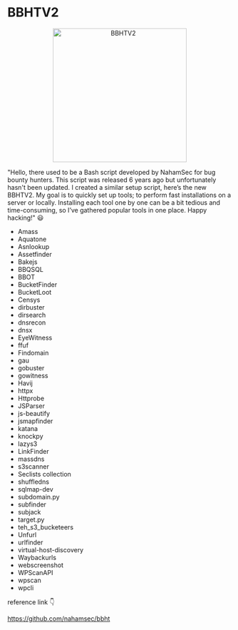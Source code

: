 # BBHTV2
<p align="center">
  <img src="https://github.com/user-attachments/assets/128590f4-eaa4-4fc7-984e-23b62a5e9a5c" width= "300px" alt="BBHTV2"/>
</p>

"Hello, there used to be a Bash script developed by NahamSec for bug bounty hunters. This script was released 6 years ago but unfortunately hasn't been updated. I created a similar setup script, here’s the new BBHTV2. My goal is to quickly set up tools; to perform fast installations on a server or locally. Installing each tool one by one can be a bit tedious and time-consuming, so I’ve gathered popular tools in one place. 
Happy hacking!" :smiley:


- Amass
- Aquatone
- Asnlookup
- Assetfinder
- Bakejs
- BBQSQL
- BBOT
- BucketFinder
- BucketLoot
- Censys
- dirbuster
- dirsearch
- dnsrecon
- dnsx
- EyeWitness
- ffuf
- Findomain
- gau
- gobuster
- gowitness
- Havij
- httpx
- Httprobe
- JSParser
- js-beautify
- jsmapfinder
- katana
- knockpy
- lazys3
- LinkFinder
- massdns
- s3scanner
- Seclists collection
- shuffledns
- sqlmap-dev
- subdomain.py
- subfinder
- subjack
- target.py
- teh_s3_bucketeers
- Unfurl
- urlfinder
- virtual-host-discovery
- Waybackurls
- webscreenshot
- WPScanAPI
- wpscan
- wpcli

reference link :point_down:

https://github.com/nahamsec/bbht
